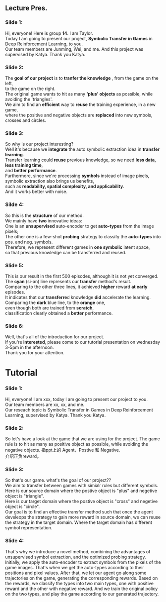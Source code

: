 ## Lecture Pres.
### Silde 1:<br>
Hi, everyone! Here is group **14**. I am Taylor.<br> 
Today I am going to present our project, **Symbolic Transfer in Games** in Deep Reinforcement Learning, to you. <br>
Our team members are Junming, Wei, and me. And this project was supervised by Katya. Thank you Katya.<br>
### Slide 2: <br>
The **goal of our project** is to **tranfer the knowledge** , from the game on the left, <br>
to the game on the right. <br>
The original game wants to hit as many **'plus' objects** as possible, while avoiding the 'triangles'. <br>
We aim to find an **efficient** way to **reuse** the training experience, in a new game, <br>
where the positive and negative objects are **replaced** into new symbols, <br>
crosses and circles.<br>
### Slide 3: <br>
So why is our project interesting? <br>
Well it's because we **integrate** the auto symbolic extraction idea in **transfer learning**.<br>
Transfer learning could **reuse** previous knowledge, so we need **less data**, **less training time**, <br>
and **better performance**.<br>
Furthermore, since we're processing **symbols** instead of image pixels, <br>
symbolic extraction also brings us benefits, <br>
such as **readability, spatial complexity, and applicability**. <br>
And it works better with noise.  <br>
### Silde 4: <br>
So this is the **structure** of our method. <br>
We mainly have **two** innovative ideas: <br>
One is an **unsupervised** auto-encoder to get **auto-types** from the image pixels; <br>
The other one is a few-shot **probing** strategy to classify the **auto-types** into pos. and neg. symbols. <br>
Therefore, we represent different games in **one symbolic** latent space, <br>
so that previous knowledge can be transferred and reused.<br>
### Slide 5: <br>
This is our result in the first 500 episodes, although it is not yet converged. <br>
The **cyan** (si-an) line represents our **transfer** method's result.<br> 
Comparing to the other three lines, it achieved **higher** reward **at early** episodes. <br>
It indicates that our **transferre**d knowledge **did** accelerate the learning. <br>
Comparing the **dark** blue line, to the **orange** one, <br>
even though both are trained from **scratch**, <br>
classification clearly obtained a **better** performance. <br>
### Slide 6: <br>
Well, that's all of the introduction for our project.<br> 
If you're **interested**, please come to our tutorial presentation on wednesday 3-5pm in the afternoon.<br>
Thank you for your attention. <br>



# Tutorial
### Slide 1: <br>
Hi, everyone! I am xxx, today I am going to present our project to you. <br>
Our team members are xx, xx, and me. <br>
Our reseach topic is Symbolic Transfer in Games in Deep Reinforcement Learning, supervised by Katya. Thank you Katya.<br>
### Slide 2: <br>
So let's have a look at the game that we are using for the project. The game rule is to hit as many as positive object as possible, while avoiding the negative objects. 指ppt上的 Agent，Postive 和 Negative.<br> 介绍正负reward。
### Slide 3: <br>
So that's our game. what's the goal of our project??<br>
We aim to transfer between games with simialr rules but different symbols.<br>
Here is our source domain where the postive object is "plus" and negetive object is "triangle".<br>
Here is our target domain where the postive object is "cross" and negetive object is "circle".<br>
Our goal is to find an effective transfer method such that once the agent develeops the strategy to gain more reward in source domain, we can reuse the strategy in the target domain. Where the target domain has different symbol representation.  
### Slide 4: <br>



That's why we introduce a novel method, combining the advantages of unsupervised symbol extraction, and the optimized probing strategy. Initially, we apply the auto-encoder to extract symbols from the pixels of the game images. That's when we get the auto-types according to their positions and pixel values. After that, we let our agent go along some trajectories on the game, generating the corresponding rewards. Based on the rewards, we classify the types into two main types, one with positive reward and the other with negative reward. And we train the original policy on the two types, and play the game according to our generated trajectory.
